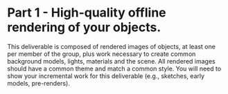 # Part 1 - High-quality offline rendering of your objects.
This deliverable is composed of rendered images of objects, at least one per member of the
group, plus work necessary to create common background models, lights, materials and the scene. All rendered images should have a common
theme and match a common style. You will need to show your incremental work for this deliverable (e.g., sketches, early models, pre-renders).
